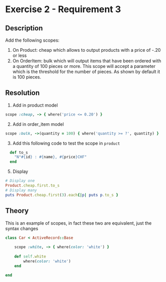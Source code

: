 # Exercise 2 - Requirement 3

## Description

Add the following scopes: 
1. On Product: cheap which allows to output products with a price of -.20 or less
2. On OrderItem: bulk which will output items that have been ordered with a quantity of 100 pieces or more. This scope will accept a parameter which is the threshold for the number of pieces. As shown by default it is 100 pieces. 

## Resolution

1. Add in product model
```ruby
scope :cheap, -> { where('price <= 0.20') }
```

2. Add in order_item model
```ruby
scope :bulk, ->(quantity = 100) { where('quantity >= ?', quantity) }
```

3. Add this following code to test the scope in `product`
```ruby
  def to_s
    "N°#{id} : #{name}, #{price}CHF"
  end
```

5. Display

```ruby
# Display one
Product.cheap.first.to_s
# Display many
puts Product.cheap.first(3).each{|p| puts p.to_s }   
```



## Theory

This is an example of scopes, in fact these two are equivalent, just the syntax changes
```ruby
class Car < ActiveRecord::Base
    
    scope :white, -> { where(color: 'white') }
    
    def self.white
        where(color: 'white')
    end

end
```